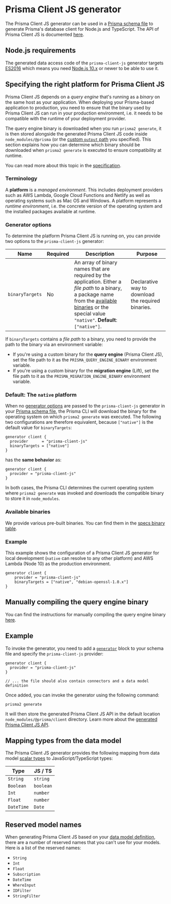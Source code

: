 # Prisma Client JS generator

The Prisma Client JS generator can be used in a [Prisma schema file](../../prisma-schema-file.md) to generate Prisma's database client for Node.js and TypeScript. The API of Prisma Client JS is documented [here](../../photon/api.md).

## Node.js requirements

The generated data access code of the `prisma-client-js` generator targets [ES2016](https://exploringjs.com/es2016-es2017/) which means you need [Node.js 10.x](https://nodejs.org/en/download/releases/) or newer to be able to use it.

## Specifying the right platform for Prisma Client JS

Prisma Client JS depends on a _query engine_ that's running as a _binary_ on the same host as your application. When deploying your Prisma-based application to production, you need to ensure that the binary used by Prisma Client JS can run in your production environment, i.e. it needs to be compatible with the runtime of your deployment provider.

The query engine binary is downloaded when you run `prisma2 generate`, it is then stored alongside the generated Prisma Client JS code inside `node_modules/@prisma` (or the [custom `output` path](../../photon/codegen-and-node-setup.md) you specified). This section explains how you can determine which binary should be downloaded when `prisma2 generate` is executed to ensure compatibility at runtime.

You can read more about this topic in the [specification](https://github.com/prisma/specs/blob/master/binaries/Readme.md).

### Terminology

A **platform** is a _managed environment_. This includes deployment providers such as AWS Lambda, Google Cloud Functions and Netlify as well as operating systems such as Mac OS and Windows. A platform represents a _runtime environment_, i.e. the concrete version of the operating system and the installed packages available at runtime.

### Generator options

To determine the platform Prisma Client JS is running on, you can provide two options to the `prisma-client-js` generator:

| Name             | Required                                               | Description                                                                                                                                                                                                                | Purpose                                                   |
| ---------------- | ------------------------------------------------------ | -------------------------------------------------------------------------------------------------------------------------------------------------------------------------------------------------------------------------- | --------------------------------------------------------- |
| `binaryTargets`      | No                                                     | An array of binary names that are required by the application. Either a _file path_ to a binary, a package name from the [available binaries](#available-binaries) or the special value `"native"`. **Default**: `["native"]`. | Declarative way to download the required binaries.        |

If `binaryTargets` contains a _file path_ to a binary, you need to provide the path to the binary via an environment variable:

- If you're using a custom binary for the **query engine** (Prisma Client JS), set the file path to it as the `PRISMA_QUERY_ENGINE_BINARY` environment variable.
- If you're using a custom binary for the **migration engine** (Lift), set the file path to it as the `PRISMA_MIGRATION_ENGINE_BINARY` environment variable.

### Default: The `native` platform

When no [generator options](#generator-options) are passed to the `prisma-client-js` generator in your [Prisma schema file](../prisma-schema-file.md), the Prisma CLI will download the binary for the operating system on which `prisma2 generate` was executed. The following two configurations are therefore equivalent, because `["native"]` is the default value for `binaryTargets`:

```prisma
generator client {
  provider      = "prisma-client-js"
  binaryTargets = ["native"]
}
```

has the **same behavior** as:

```prisma
generator client {
  provider = "prisma-client-js"
}
```

In both cases, the Prisma CLI determines the current operating system where `prisma2 generate` was invoked and downloads the compatible binary to store it in `node_modules`.

### Available binaries

We provide various pre-built binaries. You can find them in the [specs binary table](https://github.com/prisma/specs/blob/master/binaries/Readme.md#binary-build-targets).

### Example

This example shows the configuration of a Prisma Client JS generator for local development (`native` can resolve to any other platform) and AWS Lambda (Node 10) as the production environment.

```prisma
generator client {
    provider = "prisma-client-js"
    binaryTargets = ["native", "debian-openssl-1.0.x"] 
}
```

## Manually compiling the query engine binary

You can find the instructions for manually compiling the query engine binary [here](https://github.com/prisma/prisma-engine#building-prisma-engines).

## Example

To invoke the generator, you need to add a [`generator`](../../prisma-schema-file.md#generators-optional) block to your schema file and specify the `prisma-client-js` provider:

```prisma
generator client {
  provider = "prisma-client-js"
}

// ... the file should also contain connectors and a data model definition
```

Once added, you can invoke the generator using the following command:

```
prisma2 generate
```

It will then store the generated Prisma Client JS API in the default location `node_modules/@prisma/client` directory. Learn more about the [generated Prisma Client JS API](../../photon/api.md).

## Mapping types from the data model

The Prisma Client JS generator provides the following mapping from data model [scalar types](../../data-modeling.md#scalar-types) to JavaScript/TypeScript types:

| Type       | JS / TS   |
| ---------- | --------- |
| `String`   | `string`  |
| `Boolean`  | `boolean` |
| `Int`      | `number`  |
| `Float`    | `number`  |
| `DateTime` | `Date`    |

## Reserved model names

When generating Prisma Client JS based on your [data model definition](./data-modeling.md#data-model-definition), there are a number of reserved names that you can't use for your models. Here is a list of the reserved names:

- `String`
- `Int`
- `Float`
- `Subscription`
- `DateTime`
- `WhereInput`
- `IDFilter`
- `StringFilter`
